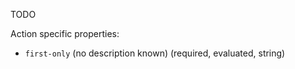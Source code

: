 ﻿TODO

Action specific properties:

- `first-only` (no description known) (required, evaluated, string)
